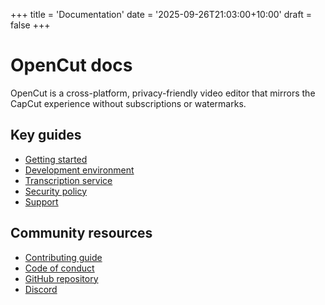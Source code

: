 +++
title = 'Documentation'
date = '2025-09-26T21:03:00+10:00'
draft = false
+++

# OpenCut docs

OpenCut is a cross-platform, privacy-friendly video editor that mirrors the CapCut experience without subscriptions or watermarks.

## Key guides

- [Getting started](/docs/getting-started)
- [Development environment](/docs/development)
- [Transcription service](/docs/transcription)
- [Security policy](/docs/security)
- [Support](/docs/support)

## Community resources

- [Contributing guide](/docs/contributing)
- [Code of conduct](/docs/code-of-conduct)
- [GitHub repository](https://github.com/OpenCut-app/OpenCut)
- [Discord](https://discord.gg/zmR9N35cjK)
